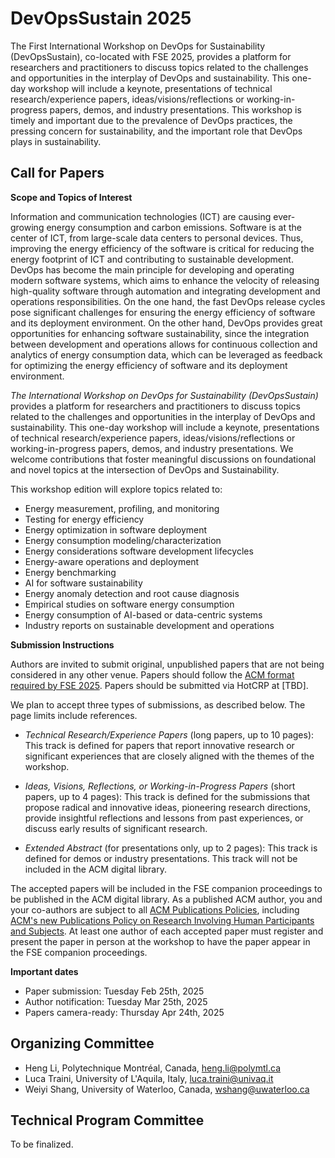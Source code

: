 # DevOpsSustain 2025 

The First International Workshop on DevOps for Sustainability (DevOpsSustain), co-located with FSE 2025, provides a platform for researchers and practitioners to discuss topics related to the challenges and opportunities in the interplay of DevOps and sustainability. This one-day workshop will include a keynote, presentations of technical research/experience papers, ideas/visions/reflections or working-in-progress papers, demos, and industry presentations. This workshop is timely and important due to the prevalence of DevOps practices, the pressing concern for sustainability, and the important role that DevOps plays in sustainability. 

<!---
## Program
The 9th WOSP-C 2024 is co-located with ICPE 2024, and it will be held on May 7.

| Time (GMT+1)      | Title |
|----------------------|-------|
| 9:00am       | Welcome: Heng Li, and Luca Traini |
| 9:05am      | **Keynote**: Closing the Loop: Building Self-Adaptive Software for Continuous Performance Engineering - **Marin Litoiu**, York University |
| 9:50am      | Marcel Lütke Dreimann, Birte Friesel and Olaf Spinczyk. __HetSim: A Simulator for Task-based Scheduling on Heterogeneous Hardware__|
| 10:10am       | Josef Mayrhofer. __Establish a Performance Engineering Culture in Organizations__|
| 10:30am      | Coffee Break ☕️ | 
| 11:00am       | **Keynote**:  25+ years of Software Performance: From Integrated System Modelling to ML-based Analysis, What’s Next? - **Vittorio Cortellessa**, University of L’Aquila |
| 11:45am       |  Rares Dobre, Zifeng Niu and Giuliano Casale.	__Approximating Fork-Join Systems via Mixed Model Transformations__|
| 12:05pm         | Jonathan Will, Dominik Scheinert, Seraphin Zunzer, Jan Bode, Cedric Kring and Lauritz Thamsen.	__Privacy-Preserving Sharing of Data Analytics Runtime Metrics for Performance Modeling__|
| 12:17pm         | Andreas Brunnert.	__Green Software Metrics__|

--->

<!---
### Keynote

**Marin Litoiu**, York University

_Biography_: 

Marin Litoiu is a Professor of Software Engineering in the Department of Electrical Engineering and Computer Science and in the School of Information Technology, York University. He is also a Fellow of the Canadian Academy of Engineering. Dr. Litoiu leads the Adaptive Software Research Lab and focuses on making large software systems more versatile, resilient, energy-efficient, self-healing and self-optimizing. His research won many awards including the IBM Canada CAS Research Project of the Year Award,  the IBM CAS Faculty Fellow of the Year Award for his “impact on IBM people, processes and technology,” three Best Paper Awards and two Most Influential Paper Awards.  Prior to joining York University, Dr. Litoiu was a Research Staff member with the Centre for Advanced Studies in the IBM Toronto Lab where he led the research programs in software engineering and autonomic computing. He received the Canada NSERC Synergy Award for Innovation in recognition for these collaborative university/industry activities. He was also recipient of the IBM Outstanding Technical Contribution Award for his research vision on Cloud Computing. Dr. Litoiu   is one of the founders of the SEAMS Symposium series—ACM/IEEE Software Engineering for Adaptive and Self-Managing Systems. Dr. Litoiu is also the Scientific Director of "Dependable Internet of Things Applications (DITA)," an NSERC CREATE program.


**_Closing the Loop: Building Self-Adaptive Software for Continuous Performance Engineering_**

_Abstract_: 

Cloud computing and cloud-native platforms have rendered runtime environments more malleable. Simultaneously, the growing demand for flexible and agile software applications and services has driven the emergence of self-adaptive architectures. These architectures, in turn, facilitate software performance modeling, tuning, optimization, and scaling in a continuous manner, blurring the boundary between development-time and run-time. Self-adaptive software employs feedback loop controllers inspired by control theory or variations of the Monitoring-Analysis-Planning-Acting (MAPE) architecture. Whether implemented in a centralized or decentralized manner, most controllers utilize performance models that are learned or tuned at run-time. This shift implies that software is designed to be observable and controllable during execution, presupposing the co-design of software applications and their runtime controllers. 
This talk commences with a succinct overview of the evolution of self-adaptive software, accentuating key milestones along the journey. Subsequently, recent advancements in software performance modeling at runtime and the role of learning-enabled performance management during software operation are presented. 
Two recent works are highlighted: one focusing on constructing robust performance models to sustain continuous operation and deployment of cloud-native software, and the other on utilizing multimodal models for performance anomaly detection. The former supports cloud operations like continuous deployment of co-located applications, migration, consolidation of services, or scaling in response to workloads or interferences. The latter is tailored to support performance anomaly detection, localization, and identification of root causes, facilitating swift remediation of faults using generative AI. The final segment of the talk delves into current challenges in developing self-adaptive systems, presenting insights from a recent survey on the state of self-adaptive software in the industry and the challenges perceived by practitioners.

### Keynote

**Vittorio Cortellessa**, University of L’Aquila

_Biography_: 

Vittorio Cortellessa is Professor at the Department of Computer Science and Engineering, and Mathematics of University of L’Aquila. He had received his Ph.D. in Computer Science at University of Roma Tor Vergata in 1995. Between 1996 and 1999 he held postdoc positions at the same institution and at European Space Agency. In 2000 and 2001 he has been Research Assistant Professor at the Computer Science and Electrical Engineering Department of West Virginia University. Since 2022 he is at University of L’Aquila. His main research interests are in the areas of Software Performance, Software Reliability, and Model-Driven Engineering. He has published more than 120 papers on international conferences and journals in these areas, and he has co-authored a monographic book on Software Performance. He has served and serves in program committees and editorial boards of conference and journals in the Software Engineering domain. He is currently Co-Chair of the Steering Committee of ACM/SPEC International Conference on Performance Engineering (ICPE) and member of the Steering Committee of IEEE International Conference on Software Architecture (ICSA). More information at: http://people.disim.univaq.it/cortelle/.


**_25+ years of Software Performance: From Integrated System Modelling to ML-based Analysis, What’s Next?_**

_Abstract_: 

A new era has been opened at the end of last century in the performance analysis research area, when an explicit and independent role has started to be given to software in performance analysis of computing systems. Indeed, software has moved from being a monolithic element, strictly dependent on the platform where it is deployed and exclusively aimed at producing values to parameterize a platform model, to become an independent model itself, with its own components and interactions. This change has impacted all fields of this research area, such as: modeling languages, processes for analysis and synthesis of software models, platform model parameterization, performance model solution techniques, interpretation of results, benchmarking and performance testing. It has also represented one of the triggers that lead to the birth of a research community around the computing system performance issues strictly related to software aspects. Indeed, in 1998 the first ACM Workshop on Software and Performance (WOSP) took place, with the aim of getting together researchers and practitioners of software area with the ones of the performance area, so to offer a playground where different skills and expertise could join and originate a new vision on the role of software in performance assessment. This talk attempts to reconstruct the road of software performance research that has started at the time of the first WOSP event in 1998 down to today events (i.e., ICPE conference, WOSP-C and other workshops). The spirit of the talk is to observe the evolution of this research area, including successful and (apparently) unsuccessful directions. Some promising directions will be tentatively sketched by “standing on the shoulders of giants”.

--->
<!---
---

### Accepted papers


Marcel Lütke Dreimann, Birte Friesel and Olaf Spinczyk.	**HetSim: A Simulator for Task-based Scheduling on Heterogeneous Hardware**

Josef Mayrhofer.	**Establish a Performance Engineering Culture in Organizations**

Rares Dobre, Zifeng Niu and Giuliano Casale.	**Approximating Fork-Join Systems via Mixed Model Transformations**

Jonathan Will, Dominik Scheinert, Seraphin Zunzer, Jan Bode, Cedric Kring and Lauritz Thamsen.	**Privacy-Preserving Sharing of Data Analytics Runtime Metrics for Performance Modeling**

Andreas Brunnert.	**Green Software Metrics**

---

--->

## Call for Papers

**Scope and Topics of Interest**

Information and communication technologies (ICT) are causing ever-growing energy consumption and carbon emissions. Software is at the center of ICT, from large-scale data centers to personal devices. Thus, improving the energy efficiency of the software is critical for reducing the energy footprint of ICT and contributing to sustainable development.
DevOps has become the main principle for developing and operating modern software systems, which aims to enhance the velocity of releasing high-quality software through automation and integrating development and operations responsibilities. On the one hand, the fast DevOps release cycles pose significant challenges for ensuring the energy efficiency of software and its deployment environment. On the other hand, DevOps provides great opportunities for enhancing software sustainability, since the integration between development and operations allows for continuous collection and analytics of energy consumption data, which can be leveraged as feedback for optimizing the energy efficiency of software and its deployment environment.

*The International Workshop on DevOps for Sustainability (DevOpsSustain)* provides a platform for researchers and practitioners to discuss topics related to the challenges and opportunities in the interplay of DevOps and sustainability. This one-day workshop will include a keynote, presentations of technical research/experience papers, ideas/visions/reflections or working-in-progress papers, demos, and industry presentations. 
We welcome contributions that foster meaningful discussions on foundational and novel topics at the intersection of DevOps and Sustainability.

This workshop edition will explore topics related to:

- Energy measurement, profiling, and monitoring
- Testing for energy efficiency
- Energy optimization in software deployment
- Energy consumption modeling/characterization
- Energy considerations software development lifecycles
- Energy-aware operations and deployment
- Energy benchmarking
- AI for software sustainability
- Energy anomaly detection and root cause diagnosis
- Empirical studies on software energy consumption
- Energy consumption of AI-based or data-centric systems
- Industry reports on sustainable development and operations

**Submission Instructions**

Authors are invited to submit original, unpublished papers that are not being considered in any other venue. Papers should follow the [ACM format required by FSE 2025](https://conf.researchr.org/track/fse-2025/fse-2025-how-to-submit). Papers should be submitted via HotCRP at [TBD].

We plan to accept three types of submissions, as described below. The page limits include references.

- *Technical Research/Experience Papers* (long papers, up to 10 pages): This track is defined for papers that report innovative research or significant experiences that are closely aligned with the themes of the workshop.
    
- *Ideas, Visions, Reflections, or Working-in-Progress Papers* (short papers, up to 4 pages): This track is defined for the submissions that propose radical and innovative ideas, pioneering research directions, provide insightful reflections and lessons from past experiences, or discuss early results of significant research.

- *Extended Abstract* (for presentations only, up to 2 pages): This track is defined for demos or industry presentations. This track will not be included in the ACM digital library.

The accepted papers will be included in the FSE companion proceedings to be published in the ACM digital library. As a published ACM author, you and your co-authors are subject to all [ACM Publications Policies](https://www.acm.org/publications/policies/toc), including [ACM's new Publications Policy on Research Involving Human Participants and Subjects](https://www.acm.org/publications/policies/research-involving-human-participants-and-subjects). At least one author of each accepted paper must register and present the paper in person at the workshop to have the paper appear in the FSE companion proceedings.

<!---
Authors are invited to submit original, unpublished papers that are not being considered in any other venue. Papers should be in the ACM format. They should describe research results, experience, visions or new initiatives. This year, we accept submissions as full (8 pages), short (4 pages), and vision or work-in-progress (2 pages) papers. Page limits include references. Papers should be submitted via Easychair at [EasyChair WOSP-C 2024](https://easychair.org/conferences/?conf=icpe2024) (by selecting the "author" role, then "New Submission", and then the WOSP-C 2024 track).

ACM templates may be found [here](https://www.acm.org/publications/proceedings-template). Presented papers will be published in the ICPE 2024 companion proceedings, which will be published by ACM and included in the ACM Digital Library. Authors are required to adhere to the ACM Policy and Procedures on Plagiarism, as well as to the ACM Policy on Prior Publication and Simultaneous Submissions. Concurrent submission of the same work to ICPE 2024 and to WOSP-C or any other ICPE 2024 workshop is not permitted.

_By submitting your article to an ACM Publication, you are hereby acknowledging that you and your co-authors are subject to all ACM Publications Policies, including ACM's new Publications Policy on Research Involving Human Participants and Subjects. Alleged violations of this policy or any ACM Publications Policy will be investigated by ACM and may result in a full retraction of your paper, in addition to other potential penalties, as per ACM Publications Policy._

_Please ensure that you and your co-authors obtain an ORCID ID, so you can complete the publishing process for your accepted paper.  ACM has been involved in ORCID from the start and we have recently made a commitment to collect ORCID IDs from all of our published authors.  The collection process has started and will roll out as a requirement throughout 2022.  We are committed to improve author discoverability, ensure proper attribution and contribute to ongoing community efforts around name normalization; your ORCID ID will help in these efforts._
--->

**Important dates**

- Paper submission: Tuesday Feb 25th, 2025
- Author notification: Tuesday Mar 25th, 2025
- Papers camera-ready: Thursday Apr 24th, 2025

## Organizing Committee
 
- Heng Li, Polytechnique Montréal, Canada, heng.li@polymtl.ca
- Luca Traini, University of L'Aquila, Italy, luca.traini@univaq.it
- Weiyi Shang, University of Waterloo, Canada, wshang@uwaterloo.ca

## Technical Program Committee

To be finalized.





<!---
## Contact

[WOSPC2024@easychair.org](mailto:WOSPC2024@easychair.org)

--->
<!---

## Past WOSP-C editions

[WOSP-C 2023](https://wosp-c.github.io/wosp-c-23/)

[WOSP-C 2022](https://wosp-c.github.io/wosp-c-22/)

[WOSP-C 2021](https://wosp-c-21.github.io/)

[WOSP-C 2020](https://wosp-c.github.io/wosp-c-20/)

[WOSP-C 2018](http://wosp-c.uib.es/)

[WOSP-C 2017](https://wosp-c.spec.org/)

[WOSP-C 2016](http://wosp-c.ipd.kit.edu/)

[WOSP-C 2015](http://wosp-c.ipd.kit.edu/wosp_c15/home/index.html)
--->

